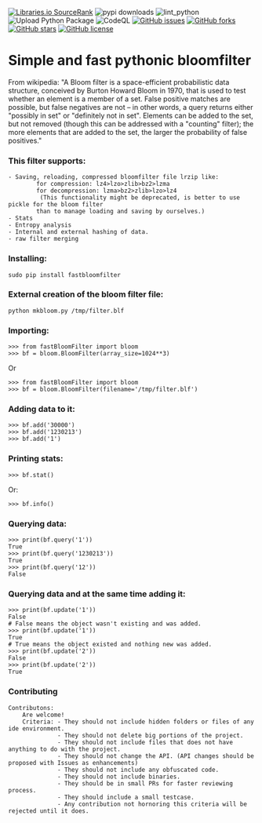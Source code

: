[![Libraries.io SourceRank](https://badges.weareopensource.me/librariesio/sourcerank/pypi/fastBloomFilter)](https://libraries.io/pypi/fastBloomFilter)
![pypi downloads](https://img.shields.io/pypi/dm/fastbloomfilter?label=pypi%20downloads)
![lint_python](https://github.com/daedalus/fastBloomFilter/workflows/lint_python/badge.svg)
![Upload Python Package](https://github.com/daedalus/fastBloomFilter/workflows/Upload%20Python%20Package/badge.svg)
![CodeQL](https://github.com/daedalus/fastBloomFilter/workflows/CodeQL/badge.svg)
[![GitHub issues](https://img.shields.io/github/issues/daedalus/fastBloomFilter.svg)](https://github.com/daedalus/fastBloomFilter/issues)
[![GitHub forks](https://img.shields.io/github/forks/daedalus/fastBloomFilter.svg)](https://github.com/daedalus/fastBloomFilter/network)
[![GitHub stars](https://img.shields.io/github/stars/daedalus/fastBloomFilter.svg)](https://github.com/daedalus/fastBloomFilter/stargazers)
[![GitHub license](https://img.shields.io/github/license/daedalus/fastBloomFilter.svg)](https://github.com/daedalus/fastBloomFilter)

# Simple and fast pythonic bloomfilter

From wikipedia: "A Bloom filter is a space-efficient probabilistic data structure, conceived by Burton Howard Bloom in 1970, that is used to test whether an element is a member of a set. False positive matches are possible, but false negatives are not – in other words, a query returns either "possibly in set" or "definitely not in set". Elements can be added to the set, but not removed (though this can be addressed with a "counting" filter); the more elements that are added to the set, the larger the probability of false positives."


### This filter supports: ###

```
- Saving, reloading, compressed bloomfilter file lrzip like: 
        for compression: lz4>lzo>zlib>bz2>lzma
        for decompression: lzma>bz2>zlib>lzo>lz4
         (This functionality might be deprecated, is better to use pickle for the bloom filter
        than to manage loading and saving by ourselves.)
- Stats
- Entropy analysis
- Internal and external hashing of data.
- raw filter merging
```


### Installing: ###

```
sudo pip install fastbloomfilter
```

### External creation of the bloom filter file: ###

```
python mkbloom.py /tmp/filter.blf
```

### Importing: ###

```
>>> from fastBloomFilter import bloom
>>> bf = bloom.BloomFilter(array_size=1024**3)
```

Or

```
>>> from fastBloomFilter import bloom
>>> bf = bloom.BloomFilter(filename='/tmp/filter.blf')
```

### Adding data to it: ###

```
>>> bf.add('30000')
>>> bf.add('1230213')
>>> bf.add('1')
```

### Printing stats: ###

```
>>> bf.stat()
```
   
Or:

```
>>> bf.info()
```

### Querying data: ###

```
>>> print(bf.query('1'))
True
>>> print(bf.query('1230213'))
True
>>> print(bf.query('12'))
False
```   

### Querying data and at the same time adding it: ###

```
>>> print(bf.update('1'))
False 
# False means the object wasn't existing and was added.
>>> print(bf.update('1')) 
True  
# True means the object existed and nothing new was added.
>>> print(bf.update('2'))
False
>>> print(bf.update('2'))
True
```

### Contributing ###
```
Contributons:
    Are welcome!
    Criteria: - They should not include hidden folders or files of any ide environment.
              - They should not delete big portions of the project.
              - They should not include files that does not have anything to do with the project.
              - They should not change the API. (API changes should be proposed with Issues as enhancements)
              - They should not include any obfuscated code.
              - They should not include binaries.
              - They should be in small PRs for faster reviewing process.
              - They should include a small testcase.
              - Any contribution not hornoring this criteria will be rejected until it does.
```
